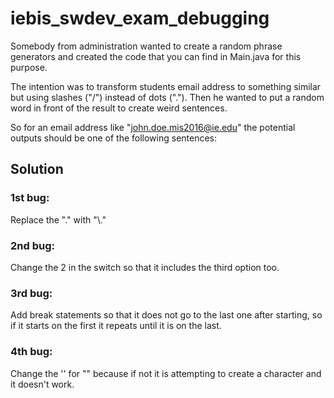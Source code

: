 # iebis_swdev_exam_debugging
Somebody from administration wanted to create a random phrase generators and created the code that you can find in Main.java for this purpose.

The intention was to transform students email address to something similar but using slashes ("/") instead of dots ("."). Then he wanted to put a random word in front of the result to create weird sentences.

So for an email address like "john.doe.mis2016@ie.edu" the potential outputs should be one of the following sentences:


## Solution

### 1st bug: 
Replace the "." with "\\."

### 2nd bug:
Change the 2 in the switch so that it includes the third option too. 

### 3rd bug:
Add break statements so that it does not go to the last one after starting, so if it starts on the first it repeats until it is on the last. 

### 4th bug:
Change the '' for "" because if not it is attempting to create a character and it doesn't work.
